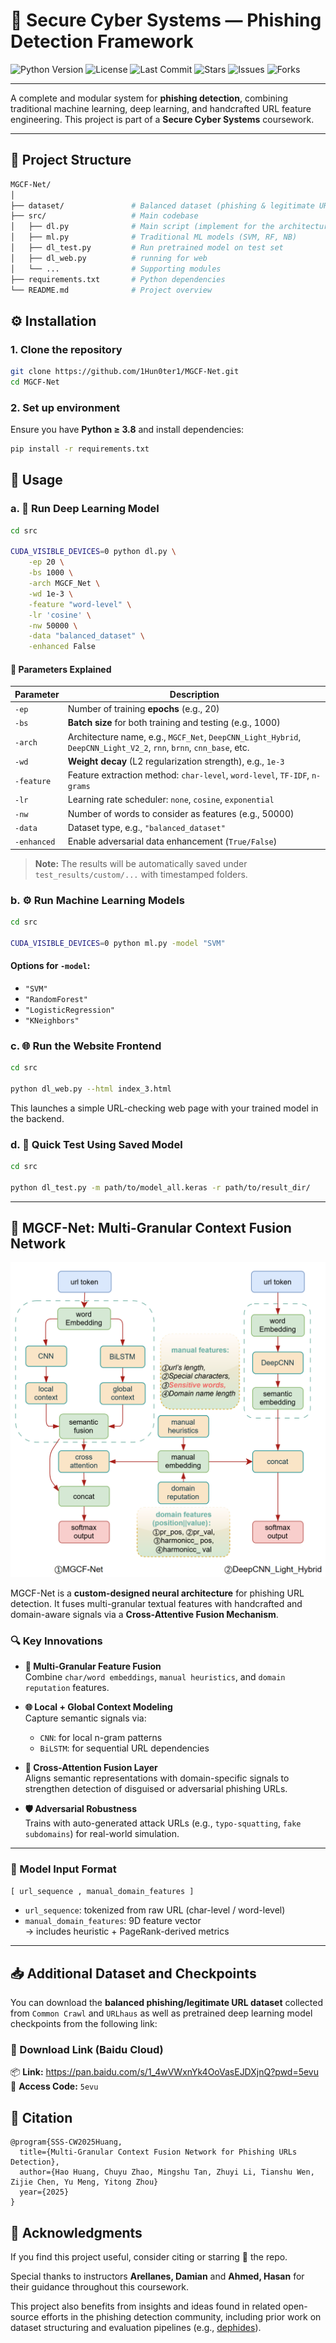 # 🔐 Secure Cyber Systems — Phishing Detection Framework

![Python Version](https://img.shields.io/badge/Python-3.8%2B-blue) ![License](https://img.shields.io/github/license/1Hun0ter1/MGCF-Net) ![Last Commit](https://img.shields.io/github/last-commit/1Hun0ter1/MGCF-Net) ![Stars](https://img.shields.io/github/stars/1Hun0ter1/MGCF-Net?style=social) ![Issues](https://img.shields.io/github/issues/1Hun0ter1/MGCF-Net) ![Forks](https://img.shields.io/github/forks/1Hun0ter1/MGCF-Net)

---

A complete and modular system for **phishing detection**, combining traditional machine learning, deep learning, and handcrafted URL feature engineering. This project is part of a **Secure Cyber Systems** coursework.

---

## 📂 Project Structure

```bash
MGCF-Net/
│
├── dataset/               # Balanced dataset (phishing & legitimate URLs)
├── src/                   # Main codebase
│   ├── dl.py              # Main script (implement for the architectures)
│   ├── ml.py              # Traditional ML models (SVM, RF, NB)
│   ├── dl_test.py         # Run pretrained model on test set
│   ├── dl_web.py          # running for web
│   └── ...                # Supporting modules
├── requirements.txt       # Python dependencies
└── README.md              # Project overview
```

## ⚙️ Installation

### 1. Clone the repository

```bash
git clone https://github.com/1Hun0ter1/MGCF-Net.git
cd MGCF-Net
```

### 2. Set up environment

Ensure you have **Python ≥ 3.8** and install dependencies:

```bash
pip install -r requirements.txt
```

## 🚀 Usage

### a. 🔬 Run Deep Learning Model

```bash
cd src

CUDA_VISIBLE_DEVICES=0 python dl.py \
    -ep 20 \
    -bs 1000 \
    -arch MGCF_Net \
    -wd 1e-3 \
    -feature "word-level" \
    -lr 'cosine' \
    -nw 50000 \
    -data "balanced_dataset" \
    -enhanced False
```

#### 🔧 Parameters Explained

| Parameter   | Description                                                  |
| ----------- | ------------------------------------------------------------ |
| `-ep`       | Number of training **epochs** (e.g., 20)                     |
| `-bs`       | **Batch size** for both training and testing (e.g., 1000)    |
| `-arch`     | Architecture name, e.g., `MGCF_Net`, `DeepCNN_Light_Hybrid`, `DeepCNN_Light_V2_2`, `rnn`, `brnn`, `cnn_base`, etc. |
| `-wd`       | **Weight decay** (L2 regularization strength), e.g., `1e-3`  |
| `-feature`  | Feature extraction method: `char-level`, `word-level`, `TF-IDF`, `n-grams` |
| `-lr`       | Learning rate scheduler: `none`, `cosine`, `exponential`     |
| `-nw`       | Number of words to consider as features (e.g., 50000)        |
| `-data`     | Dataset type, e.g., `"balanced_dataset"`                     |
| `-enhanced` | Enable adversarial data enhancement (`True/False`)           |

> **Note:** The results will be automatically saved under `test_results/custom/...` with timestamped folders.

### b. ⚙️ Run Machine Learning Models

```bash
cd src

CUDA_VISIBLE_DEVICES=0 python ml.py -model "SVM"
```

#### Options for `-model`:

- `"SVM"`
- `"RandomForest"`
- `"LogisticRegression"`
- `"KNeighbors"`

### c. 🌐 Run the Website Frontend

```bash
cd src

python dl_web.py --html index_3.html
```

This launches a simple URL-checking web page with your trained model in the backend.

### d. 🧪 Quick Test Using Saved Model

```bash
cd src

python dl_test.py -m path/to/model_all.keras -r path/to/result_dir/
```

---

## 🧠 MGCF-Net: Multi-Granular Context Fusion Network

![image-20250415113055225](assets/image-20250415113055225.png)

MGCF-Net is a **custom-designed neural architecture** for phishing URL detection. It fuses multi-granular textual features with handcrafted and domain-aware signals via a **Cross-Attentive Fusion Mechanism**.

### 🔍 Key Innovations

- **🧬 Multi-Granular Feature Fusion**  
  Combine `char/word embeddings`, `manual heuristics`, and `domain reputation` features.

- **🌐 Local + Global Context Modeling**  
  Capture semantic signals via:
  - `CNN`: for local n-gram patterns  
  - `BiLSTM`: for sequential URL dependencies

- **🎯 Cross-Attention Fusion Layer**  
  Aligns semantic representations with domain-specific signals to strengthen detection of disguised or adversarial phishing URLs.

- **🛡️ Adversarial Robustness**  
  Trains with auto-generated attack URLs (e.g., `typo-squatting`, `fake subdomains`) for real-world simulation.

---

### 🧱 Model Input Format

```python
[ url_sequence , manual_domain_features ]
```

- `url_sequence`: tokenized from raw URL (char-level / word-level)
- `manual_domain_features`: 9D feature vector  
   → includes heuristic + PageRank-derived metrics

---

## 📥 Additional Dataset and Checkpoints

You can download the **balanced phishing/legitimate URL dataset** collected from `Common Crawl` and `URLhaus` as well as pretrained deep learning model checkpoints from the following link:

### 🔗 Download Link (Baidu Cloud)

📦 **Link:** https://pan.baidu.com/s/1_4wVWxnYk4OoVasEJDXjnQ?pwd=5evu  
🔐 **Access Code:** `5evu`

## 🧾 Citation

```
@program{SSS-CW2025Huang,
  title={Multi-Granular Context Fusion Network for Phishing URLs Detection},
  author={Hao Huang, Chuyu Zhao, Mingshu Tan, Zhuyi Li, Tianshu Wen, Zijie Chen, Yu Meng, Yitong Zhou}
  year={2025}
}
```

## 🙏 Acknowledgments

If you find this project useful, consider citing or starring 🌟 the repo.

Special thanks to instructors **Arellanes, Damian** and **Ahmed, Hasan** for their guidance throughout this coursework.

This project also benefits from insights and ideas found in related open-source efforts in the phishing detection community, including prior work on dataset structuring and evaluation pipelines (e.g., [dephides](https://github.com/ebubekirbbr/dephides)).

